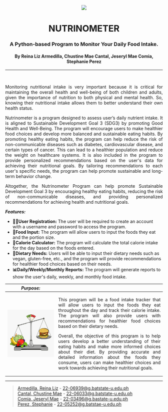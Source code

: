 <p align="center">
<img src="https://media.istockphoto.com/id/1132459459/vector/isometric-vector-of-a-nutrition-app-showing-nutrition-facts-and-assisting-in-calories-count.jpg?s=170667a&w=0&k=20&c=vgjj8pX9HajHnRRmMhD98Cx2LWzpqnSkb8vbCnDSExc=" />

<h1 align="center"><strong> NUTRINOMETER </strong></h1>
<h3 align="center"> A Python-based Program to Monitor Your Daily Food Intake. </h3>
<h4 align='center'> By Reina Liz Armedilla, Chustine Mae  Cantal, Jeseryl Mae  Comia, Stephanie  Perez </h4>

---
<br>
<p align="justify"> Monitoring nutritional intake is very important because it is critical for maintaining the overall health and well-being of both children and adults, given the importance of nutrition to both physical and mental health. So, knowing their nutritional intake allows them to better understand their own health status. </p>

<p align="justify"> Nutrinometer is a program designed to assess user’s daily nutrient intake. It is aligned to Sustainable Development Goal 3 (SDG3) by promoting Good Health and Well-Being. The program will encourage users to make healthier food choices and develop more balanced and sustainable eating habits. By promoting healthy eating habits, the program can help reduce the risk of non-communicable diseases such as diabetes, cardiovascular disease, and certain types of cancer. This can lead to a healthier population and reduce the weight on healthcare systems. It is also included in the program to provide personalized recommendations based on the user's data for achieving their nutritional goals. By tailoring recommendations to each user's specific needs, the program can help promote sustainable and long-term behavior change.</p>

<p align="justify">Altogether, the Nutrinometer Program can help promote Sustainable Development Goal 3 by encouraging healthy eating habits, reducing the risk of non-communicable diseases, and providing personalized recommendations for achieving health and nutritional goals.</p>

**_Features:_**
- **👩‍💻User Registration:** The user will be required to create an account with a username and password to access the program.
- **🍴Food Input:** The program will allow users to input the foods they eat and the portion size.
- **📲Calorie Calculator:** The program will calculate the total calorie intake for the day based on the foods entered. 
- **🥕Dietary Needs:** Users will be able to input their dietary needs such as vegan, gluten-free, etc., and the program will provide recommendations for healthier food choices based on their needs.<br></li>
- **📊Daily/Weekly/Monthly Reports:** The program will generate reports to show the user's daily, weekly, and monthly food intake.

|_Purpose:_|              |
| -------- |:------------:|
| [![alt text here](/picture2.png)](https://www.clipartkey.com/mpngs/m/14-148392_healthy-food-cartoon-cartoon-healthy-food-junk-food.png) | <p align="justify">This program will be a food intake tracker that will allow users to input the foods they eat throughout the day and track their calorie intake. The program will also provide users with recommendations for healthier food choices based on their dietary needs.</p><p align="justify">Overall, the objective of this program is to help users develop a better understanding of their eating habits and make more informed choices about their diet. By providing accurate and detailed information about the foods they consume, users can make healthier choices and work towards achieving their nutritional goals.</p> |
---
>[Armedilla, Reina Liz](https://github.com/reinarmedilla) - 22-06939@g.batstate-u.edu.ph <br>
[Cantal, Chustine Mae](https://github.com/chustinecantal) - 22-06033@g.batstate-u.edu.ph <br>
[Comia, Jeseryl Mae](https://github.com/JeserylMae) - 22-03496@g.bastate-u.edu.ph <br>
[Perez, Stephanie](https://github.com/Stephanie017) - 22-05252@g.batstae-u.edu.ph <br>
